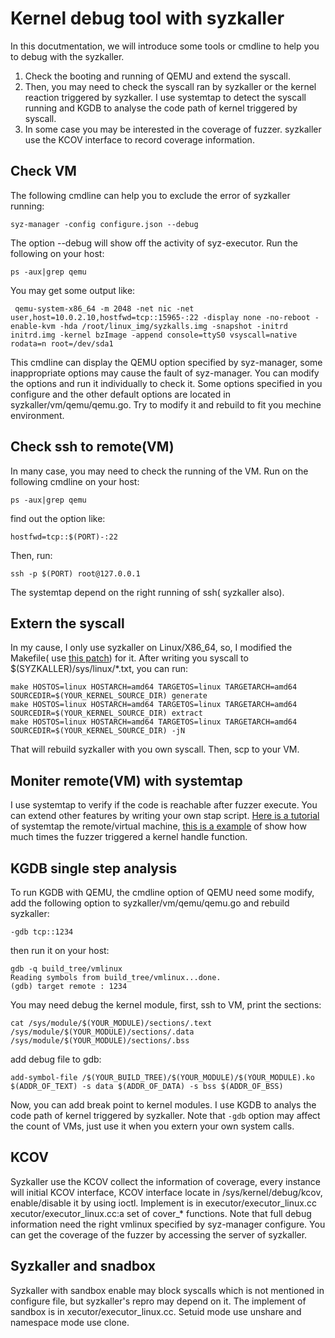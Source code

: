 # Kernel debug tool with syzkaller  
In this docutmentation, we will introduce some tools or cmdline to help you to debug with the syzkaller.
1. Check the booting and running of QEMU and extend the syscall. 
2. Then, you may need to check the syscall ran by syzkaller or the kernel reaction triggered by syzkaller. I use systemtap to detect the syscall running and KGDB to analyse the code path of kernel triggered by syscall. 
3. In some case you may be interested in the coverage of fuzzer. syzkaller use the KCOV interface to record coverage information. 

## Check VM  
The following cmdline can help you to exclude the error of syzkaller running:
```  
syz-manager -config configure.json --debug
```  
The option --debug will show off the activity of syz-executor. Run the following on your host:
```
ps -aux|grep qemu
```
You may get some output like:
```  
 qemu-system-x86_64 -m 2048 -net nic -net user,host=10.0.2.10,hostfwd=tcp::15965-:22 -display none -no-reboot -enable-kvm -hda /root/linux_img/syzkalls.img -snapshot -initrd initrd.img -kernel bzImage -append console=ttyS0 vsyscall=native rodata=n root=/dev/sda1
```  
This cmdline can display the QEMU option specified by syz-manager, some inappropriate options may cause the fault of syz-manager. You can modify the options and run it individually to check it. Some options specified in you configure and the other default options are located in syzkaller/vm/qemu/qemu.go. Try to modify it and rebuild to fit you mechine environment.

## Check ssh to remote(VM)
In many case, you may need to check the running of the VM. Run on the following cmdline on your host:
```  
ps -aux|grep qemu
```  
find out the option like:
```  
hostfwd=tcp::$(PORT)-:22
```  
Then, run:
```  
ssh -p $(PORT) root@127.0.0.1
```  
The systemtap depend on the right running of ssh( syzkaller also).

## Extern the syscall
In my cause, I only use syzkaller on Linux/X86_64, so, I modified the Makefile( use [this patch]()) for it. After writing you syscall to $(SYZKALLER)/sys/linux/*.txt, you can run:
```  
make HOSTOS=linux HOSTARCH=amd64 TARGETOS=linux TARGETARCH=amd64 SOURCEDIR=$(YOUR_KERNEL_SOURCE_DIR) generate
make HOSTOS=linux HOSTARCH=amd64 TARGETOS=linux TARGETARCH=amd64 SOURCEDIR=$(YOUR_KERNEL_SOURCE_DIR) extract
make HOSTOS=linux HOSTARCH=amd64 TARGETOS=linux TARGETARCH=amd64 SOURCEDIR=$(YOUR_KERNEL_SOURCE_DIR) -jN
```  
That will rebuild syzkaller with you own syscall. Then, scp to your VM.

## Moniter remote(VM) with systemtap
I use systemtap to verify if the code is reachable after fuzzer execute. You can extend other features by writing your own stap script. [Here is a tutorial](https://github.com/hardenedlinux/Debian-GNU-Linux-Profiles/blob/master/docs/harbian_qa/systemtap.md) of systemtap the remote/virtual machine, [this is a example]() of show how much times the fuzzer triggered a kernel handle function.

## KGDB single step analysis
To run KGDB with QEMU, the cmdline option of QEMU need some modify, add the following option to syzkaller/vm/qemu/qemu.go and rebuild syzkaller:
```  
-gdb tcp::1234
```  
then run it on your host:
```  
gdb -q build_tree/vmlinux 
Reading symbols from build_tree/vmlinux...done.
(gdb) target remote : 1234
```  
You may need debug the kernel module, first, ssh to VM, print the sections:
```  
cat /sys/module/$(YOUR_MODULE)/sections/.text /sys/module/$(YOUR_MODULE)/sections/.data /sys/module/$(YOUR_MODULE)/sections/.bss
```  
add debug file to gdb:
```  
add-symbol-file /$(YOUR_BUILD_TREE)/$(YOUR_MODULE)/$(YOUR_MODULE).ko $(ADDR_OF_TEXT) -s data $(ADDR_OF_DATA) -s bss $(ADDR_OF_BSS)
```  
Now, you can add break point to kernel modules.
I use KGDB to analys the code path of kernel triggered by syzkaller. Note that `-gdb` option may affect the count of VMs, just use it when you extern your own system calls.

## KCOV
Syzkaller use the KCOV collect the information of coverage, every instance will initial KCOV interface, KCOV interface locate in /sys/kernel/debug/kcov, enable/disable it by using ioctl. Implement is in executor/executor_linux.cc
xecutor/executor_linux.cc:a set of cover_* functions.
Note that full debug information need the right vmlinux specified by syz-manager configure. You can get the coverage of the fuzzer by accessing the server of syzkaller.

## Syzkaller and snadbox
Syzkaller with sandbox enable may block syscalls which is not mentioned in configure file, but syzkaller's repro may depend on it.
The implement of sandbox is in xecutor/executor_linux.cc. Setuid mode use unshare and namespace mode use clone.
